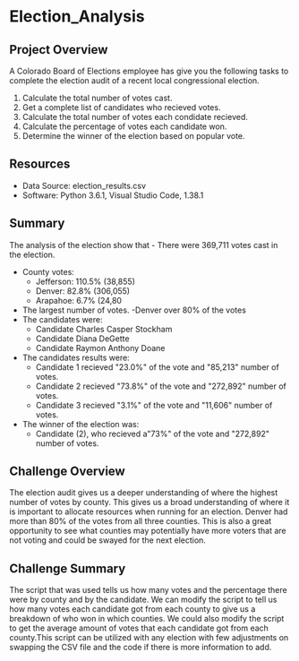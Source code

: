 # Election_Analysis

## Project Overview
A Colorado Board of Elections employee has give you the following tasks to complete the election audit of a recent local 
congressional election. 

1. Calculate the total number of votes cast.
2. Get a complete list of candidates who recieved votes. 
3. Calculate the total number of votes each condidate recieved. 
4. Calculate the percentage of votes each candidate won. 
5. Determine the winner of the election based on popular vote. 

## Resources 
- Data Source: election_results.csv
- Software: Python 3.6.1, Visual Studio Code, 1.38.1

## Summary
The analysis of the election show that
    - There were 369,711 votes cast in the election.
- County votes: 
    - Jefferson: 110.5% (38,855)
    - Denver: 82.8% (306,055)
    - Arapahoe: 6.7% (24,80
- The largest number of votes.
	-Denver over 80% of the votes
- The candidates were: 
    - Candidate Charles Casper Stockham
    - Candidate Diana DeGette
    - Candidate Raymon Anthony Doane
- The candidates results were:
    - Candidate 1 recieved "23.0%" of the vote and "85,213" number of votes.
    - Candidate 2 recieved "73.8%" of the vote and "272,892" number of votes.
    - Candidate 3 recieved "3.1%" of the vote and  "11,606" number of votes.
- The winner of the election was:
    - Candidate (2), who recieved a"73%" of the vote and "272,892" number of votes. 
    
 ## Challenge Overview
 The election audit gives us a deeper understanding of where the highest number of votes by county. This gives us a broad understanding of where it is important to allocate resources when running for an election. Denver had more than 80% of the votes from all three counties. This is also a great opportunity to see what counties may potentially have more voters that are not voting and could be swayed for the next election.    
 
 ## Challenge Summary 
The script that was used tells us how many votes and the percentage there were by county and by the candidate. We can modify the script to tell us how many votes each candidate got from each county to give us a breakdown of who won in which counties. We could also modify the script to get the average amount of votes that each candidate got from each county.This script can be utilized with any election with few adjustments on swapping the CSV file and the code if there is more information to add.       
  
  
